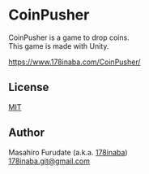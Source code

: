 # CoinPusher

CoinPusher is a game to drop coins.  
This game is made with Unity.

https://www.178inaba.com/CoinPusher/

## License

[MIT](LICENSE)

## Author

Masahiro Furudate (a.k.a. [178inaba](https://github.com/178inaba))  
<178inaba.git@gmail.com>
